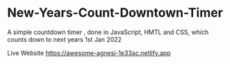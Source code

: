 # New-Years-Count-Downtown-Timer
A simple countdown timer , done in JavaScript, HMTL and CSS,  which counts down to next years 1st Jan 2022

Live Website
https://awesome-agnesi-1e33ac.netlify.app
